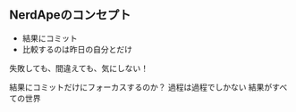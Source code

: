 ## NerdApeのコンセプト
- 結果にコミット
- 比較するのは昨日の自分とだけ

失敗しても、間違えても、気にしない！

結果にコミットだけにフォーカスするのか？
過程は過程でしかない
結果がすべての世界

